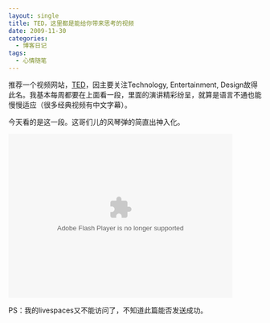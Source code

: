 ```yaml
---
layout: single
title: TED，这里都是能给你带来思考的视频
date: 2009-11-30
categories:
  - 博客日记
tags:
  - 心情随笔
---
```


推荐一个视频网站，[TED](http://www.ted.com/)，因主要关注Technology, Entertainment, Design故得此名。我基本每周都要在上面看一段，里面的演讲精彩纷呈，就算是语言不通也能慢慢适应（很多经典视频有中文字幕）。

今天看的是这一段。这哥们儿的风琴弹的简直出神入化。

<object width="446" height="326">
    <param name="movie" value="http://video.ted.com/assets/player/swf/EmbedPlayer.swf"></param>
    <param name="allowFullScreen" value="true"></param>
    <param name="wmode" value="transparent"></param>
    <param name="bgColor" value="#ffffff"></param>
    <param name="flashvars" value="vu=http://video.ted.com/talks/dynamic/CameronCarpenter_2008P-medium.flv&amp;su=http://images.ted.com/images/ted/tedindex/embed-posters/CameronCarpenter-2008P.embed_thumbnail.jpg&amp;vw=432&amp;vh=240&amp;ap=0&amp;ti=699&amp;introDuration=16500&amp;adDuration=4000&amp;postAdDuration=2000&amp;adKeys=talk=cameron_carpenter_improvs_on_the_organ;year=2008;theme=new_on_ted_com;theme=live_music;theme=the_creative_spark;theme=tales_of_invention;event=EG+2008;&amp;preAdTag=tconf.ted/embed;tile=1;sz=512x288;"></param>
    <embed src="http://video.ted.com/assets/player/swf/EmbedPlayer.swf" pluginspace="http://www.macromedia.com/go/getflashplayer" type="application/x-shockwave-flash" wmode="transparent" bgColor="#ffffff" width="446" height="326" allowFullScreen="true" flashvars="vu=http://video.ted.com/talks/dynamic/CameronCarpenter_2008P-medium.flv&amp;su=http://images.ted.com/images/ted/tedindex/embed-posters/CameronCarpenter-2008P.embed_thumbnail.jpg&amp;vw=432&amp;vh=240&amp;ap=0&amp;ti=699&amp;introDuration=16500&amp;adDuration=4000&amp;postAdDuration=2000&amp;adKeys=talk=cameron_carpenter_improvs_on_the_organ;year=2008;theme=new_on_ted_com;theme=live_music;theme=the_creative_spark;theme=tales_of_invention;event=EG+2008;"></embed>
</object>

PS：我的livespaces又不能访问了，不知道此篇能否发送成功。


